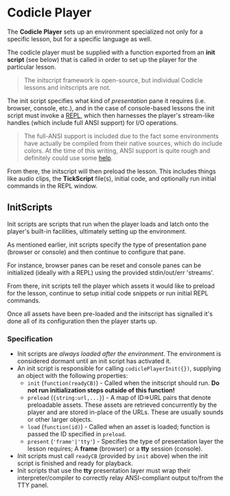 # Codicle Player

The **Codicle Player** sets up an environment specialized not only for a specific lesson,
but for a specific language as well.

The codicle player must be supplied with a function exported from an **init script** (see below)
that is called in order to set up the player for the particular lesson.

> The initscript framework is open-source, but individual Codicle lessons and initscripts are not.

The init script specifies what kind of *presentation* pane it requires (i.e. browser, console, etc.), and
in the case of console-based lessons the init script must invoke a
[REPL](http://en.wikipedia.org/wiki/Read%E2%80%93eval%E2%80%93print_loop),
which then harnesses the player's stream-like handles (which include full ANSI support) for I/O
operations.

> The full-ANSI support is included due to the fact some environments have actually be compiled
> from their native sources, which do include colors. At the time of this writing, ANSI support
> is quite rough and definitely could use some [help](https://github.com/Codicle/bash.js).

From there, the initscript will then preload the lesson. This includes things like audio clips,
the **TickScript** file(s), initial code, and optionally run initial commands in the REPL window.

## InitScripts

Init scripts are scripts that run when the player loads and latch onto the player's
built-in facilities, ultimately setting up the environment.

As mentioned earlier, init scripts specify the type of presentation pane (browser or console)
and then continue to configure that pane.

For instance, browser panes can be reset and console panes can be initialized (ideally with a REPL)
using the provided stdin/out/err 'streams'.

From there, init scripts tell the player which assets it would like to preload for the lesson,
continue to setup initial code snippets or run initial REPL commands.

Once all assets have been pre-loaded and the initscript has signalled it's done all of its configuration
then the player starts up.

### Specification

- Init scripts are *always loaded after the environment*. The environment is considered dormant until an init
script has activated it.
- An init script is responsible for calling `codiclePlayerInit({})`, supplying an object with the following
properties:
    - `init` (`function(readyCB)`) - Called when the initscript should run. **Do not run initialization steps outside of this
    function!**
    - `preload` (`{string:url,...}`) - A map of ID=>URL pairs that denote preloadable assets. These assets are retrieved
    concurrently by the player and are stored in-place of the URLs. These are usually sounds or other larger objects.
    - `load` (`function(id)`) - Called when an asset is loaded; function is passed the ID specified in `preload`.
    - `present` (`'frame'|'tty'`) - Specifies the type of presentation layer the lesson requires; A **frame** (browser) or
    a **tty** session (console).
- Init scripts must call `readyCB` (provided by `init` above) when the init script is finished and ready for playback.
- Init scripts that use the **tty** presentation layer must wrap their interpreter/compiler to correctly relay ANSI-compliant
output to/from the TTY panel.
